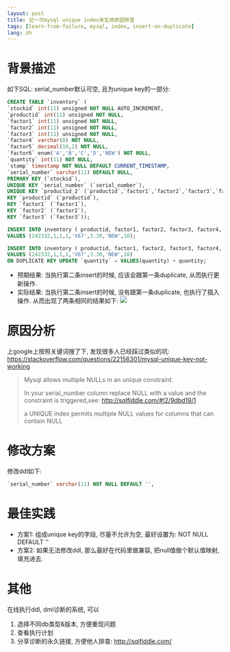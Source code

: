 ```yaml
---
layout: post
title: 记一次mysql unique index未生效原因排查
tags: [learn-from-failure, mysql, index, insert-on-duplicate]
lang: zh
---
```


# 背景描述
如下SQL: serial_number默认可空, 且为unique key的一部分:
```sql
CREATE TABLE `inventory` (
`stockid` int(11) unsigned NOT NULL AUTO_INCREMENT,
`productid` int(11) unsigned NOT NULL,
`factor1` int(11) unsigned NOT NULL,
`factor2` int(11) unsigned NOT NULL,
`factor3` int(11) unsigned NOT NULL,
`factor4` varchar(8) NOT NULL,
`factor5` decimal(10,2) NOT NULL,
`factor6` enum('A','B','C','D','NEW') NOT NULL,
`quantity` int(11) NOT NULL,
`stamp` timestamp NOT NULL DEFAULT CURRENT_TIMESTAMP,
`serial_number` varchar(11) DEFAULT NULL,
PRIMARY KEY (`stockid`),
UNIQUE KEY `serial_number` (`serial_number`),
UNIQUE KEY `productid_2` (`productid`,`factor1`,`factor2`,`factor3`,`factor4`,`factor5`,`factor6`,`serial_number`),
KEY `productid` (`productid`),
KEY `factor1` (`factor1`),
KEY `factor2` (`factor2`),
KEY `factor3` (`factor3`));

INSERT INTO inventory ( productid, factor1, factor2, factor3, factor4, factor5, factor6, quantity)
VALUES (242332,1,1,1,'V67',3.30,'NEW',10);

INSERT INTO inventory ( productid, factor1, factor2, factor3, factor4, factor5, factor6, quantity)
VALUES (242332,1,1,1,'V67',3.30,'NEW',10)
ON DUPLICATE KEY UPDATE `quantity` = VALUES(quantity) + quantity;
```

* 预期结果: 当执行第二条insert的时候, 应该会跟第一条duplicate, 从而执行更新操作.
* 实际结果: 当执行第二条insert的时候, 没有跟第一条duplicate, 也执行了插入操作. 从而出现了两条相同的结果如下:
![](https://davywalker-bucket.oss-cn-shanghai.aliyuncs.com/img/202208071138358.png)

# 原因分析
上google上按照关键词搜了下, 发现很多人已经踩过类似的坑:
https://stackoverflow.com/questions/22156301/mysql-unique-key-not-working

> Mysql allows multiple NULLs in an unique constraint.
> 
> In your serial_number column replace NULL with a value and the constraint is triggered,see:
http://sqlfiddle.com/#!2/9dbd19/1
> 
> a UNIQUE index permits multiple NULL values for columns that can contain NULL


# 修改方案
修改ddl如下:
```sql
`serial_number` varchar(11) NOT NULL DEFAULT '',
```

# 最佳实践
* 方案1: 组成unique key的字段, 尽量不允许为空,  最好设置为: NOT NULL DEFAULT ''
* 方案2: 如果无法修改ddl, 那么最好在代码里做兼容, 把null值做个默认值映射, 填充进去.

# 其他
在线执行ddl, dml诊断的系统,  可以
1. 选择不同db类型&版本, 方便重现问题
2. 查看执行计划
3. 分享诊断的永久链接, 方便他人排查:
   http://sqlfiddle.com/